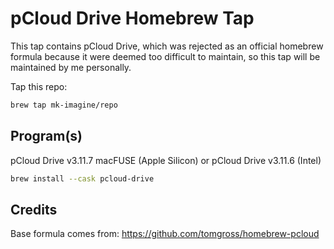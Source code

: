 # pCloud Drive Homebrew Tap

This tap contains pCloud Drive, which was rejected as an official homebrew formula because it were deemed too difficult to maintain, so this tap will be maintained by me personally.

Tap this repo:
```bash
brew tap mk-imagine/repo
```

## Program(s)

pCloud Drive v3.11.7 macFUSE (Apple Silicon) or pCloud Drive v3.11.6 (Intel)
```bash
brew install --cask pcloud-drive
```

## Credits

Base formula comes from: https://github.com/tomgross/homebrew-pcloud
